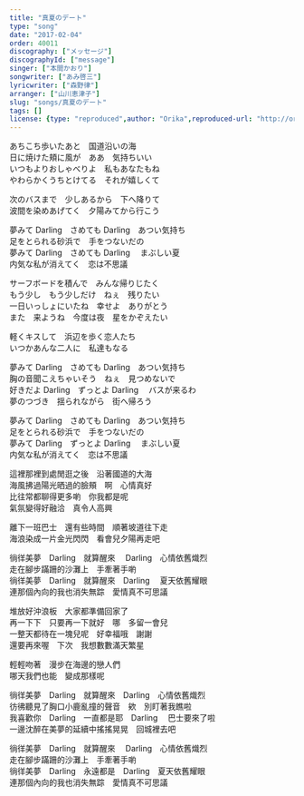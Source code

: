 ```yaml
---
title: "真夏のデート"
type: "song"
date: "2017-02-04"
order: 40011
discography: ["メッセージ"]
discographyId: ["message"]
singer: ["本間かおり"]
songwriter: ["あみ啓三"]
lyricwriter: ["森野律"]
arranger: ["山川恵津子"]
slug: "songs/真夏のデート"
tags: []
license: {type: "reproduced",author: "Orika",reproduced-url: "http://orikamushi.myweb.hinet.net",reproduced-website: "織歌蟲"}
---
```


あちこち歩いたあと　国道沿いの海  
日に焼けた頬に風が　ああ　気持ちいい  
いつもよりおしゃべりよ　私もあなたもね  
やわらかくうちとけてる　それが嬉しくて  
  
次のバスまで　少しあるから　下へ降りて  
波間を染めあげてく　夕陽みてから行こう  
  
夢みて Darling　さめても Darling　あつい気持ち  
足をとられる砂浜で　手をつないだの  
夢みて Darling　さめても Darling 　まぶしい夏  
内気な私が消えてく　恋は不思議  
  
サーフボードを積んで　みんな帰りじたく  
もう少し　もう少しだけ　ねぇ　残りたい  
一日いっしょにいたね　幸せよ　ありがとう  
また　来ようね　今度は夜　星をかぞえたい  
  
軽くキスして　浜辺を歩く恋人たち  
いつかあんな二人に　私達もなる  
  
夢みて Darling　さめても Darling　あつい気持ち  
胸の音聞こえちゃいそう　ねぇ　見つめないで  
好きだよ Darling　ずっとよ Darling 　バスが来るわ  
夢のつづき　揺られながら　街へ帰ろう  
  
夢みて Darling　さめても Darling　あつい気持ち  
足をとられる砂浜で　手をつないだの  
夢みて Darling　ずっとよ Darling 　まぶしい夏  
内気な私が消えてく　恋は不思議  
  
這裡那裡到處閒逛之後　沿著國道的大海  
海風拂過陽光晒過的臉頰　啊　心情真好  
比往常都聊得更多喲　你我都是呢  
氣氛變得好融洽　真令人高興  
  
離下一班巴士　還有些時間　順著坡道往下走  
海浪染成一片金光閃閃　看會兒夕陽再走吧  
  
徜徉美夢　Darling　就算醒來 　Darling　心情依舊熾烈  
走在腳步蹣跚的沙灘上　手牽著手喲  
徜徉美夢　Darling　就算醒來　Darling 　夏天依舊耀眼  
連那個內向的我也消失無踪　愛情真不可思議  
  
堆放好沖浪板　大家都準備回家了  
再一下下　只要再一下就好　哪　多留一會兒  
一整天都待在一塊兒呢　好幸福哦　謝謝  
還要再來喔　下次　我想數數滿天繁星  
  
輕輕吻著　漫步在海邊的戀人們  
哪天我們也能　變成那樣呢  
  
徜徉美夢　Darling　就算醒來　Darling　心情依舊熾烈  
彷彿聽見了胸口小鹿亂撞的聲音　欸　別盯著我瞧啦  
我喜歡你　Darling　一直都是耶　Darling 　巴士要來了啦  
一邊沈醉在美夢的延續中搖搖晃晃　回城裡去吧  
  
徜徉美夢　Darling　就算醒來 　Darling　心情依舊熾烈  
走在腳步蹣跚的沙灘上　手牽著手喲  
徜徉美夢　Darling　永遠都是　Darling　夏天依舊耀眼  
連那個內向的我也消失無踪　愛情真不可思議
